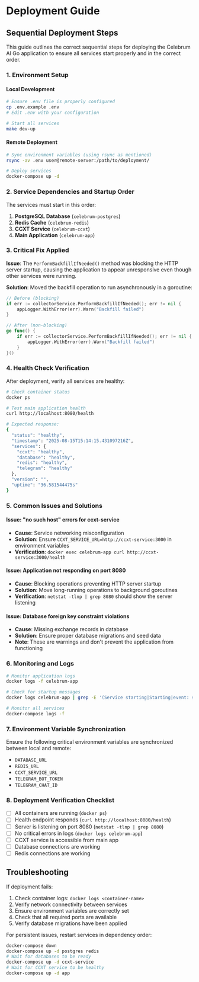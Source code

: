 # Deployment Guide

## Sequential Deployment Steps

This guide outlines the correct sequential steps for deploying the Celebrum AI Go application to ensure all services start properly and in the correct order.

### 1. Environment Setup

#### Local Development
```bash
# Ensure .env file is properly configured
cp .env.example .env
# Edit .env with your configuration

# Start all services
make dev-up
```

#### Remote Deployment
```bash
# Sync environment variables (using rsync as mentioned)
rsync -av .env user@remote-server:/path/to/deployment/

# Deploy services
docker-compose up -d
```

### 2. Service Dependencies and Startup Order

The services must start in this order:

1. **PostgreSQL Database** (`celebrum-postgres`)
2. **Redis Cache** (`celebrum-redis`)
3. **CCXT Service** (`celebrum-ccxt`)
4. **Main Application** (`celebrum-app`)

### 3. Critical Fix Applied

**Issue**: The `PerformBackfillIfNeeded()` method was blocking the HTTP server startup, causing the application to appear unresponsive even though other services were running.

**Solution**: Moved the backfill operation to run asynchronously in a goroutine:

```go
// Before (blocking)
if err := collectorService.PerformBackfillIfNeeded(); err != nil {
    appLogger.WithError(err).Warn("Backfill failed")
}

// After (non-blocking)
go func() {
    if err := collectorService.PerformBackfillIfNeeded(); err != nil {
        appLogger.WithError(err).Warn("Backfill failed")
    }
}()
```

### 4. Health Check Verification

After deployment, verify all services are healthy:

```bash
# Check container status
docker ps

# Test main application health
curl http://localhost:8080/health

# Expected response:
{
  "status": "healthy",
  "timestamp": "2025-08-15T15:14:15.431097216Z",
  "services": {
    "ccxt": "healthy",
    "database": "healthy",
    "redis": "healthy",
    "telegram": "healthy"
  },
  "version": "",
  "uptime": "36.581544475s"
}
```

### 5. Common Issues and Solutions

#### Issue: "no such host" errors for ccxt-service
- **Cause**: Service networking misconfiguration
- **Solution**: Ensure `CCXT_SERVICE_URL=http://ccxt-service:3000` in environment variables
- **Verification**: `docker exec celebrum-app curl http://ccxt-service:3000/health`

#### Issue: Application not responding on port 8080
- **Cause**: Blocking operations preventing HTTP server startup
- **Solution**: Move long-running operations to background goroutines
- **Verification**: `netstat -tlnp | grep 8080` should show the server listening

#### Issue: Database foreign key constraint violations
- **Cause**: Missing exchange records in database
- **Solution**: Ensure proper database migrations and seed data
- **Note**: These are warnings and don't prevent the application from functioning

### 6. Monitoring and Logs

```bash
# Monitor application logs
docker logs -f celebrum-app

# Check for startup messages
docker logs celebrum-app | grep -E '(Service starting|Starting|event: startup)'

# Monitor all services
docker-compose logs -f
```

### 7. Environment Variable Synchronization

Ensure the following critical environment variables are synchronized between local and remote:

- `DATABASE_URL`
- `REDIS_URL`
- `CCXT_SERVICE_URL`
- `TELEGRAM_BOT_TOKEN`
- `TELEGRAM_CHAT_ID`

### 8. Deployment Verification Checklist

- [ ] All containers are running (`docker ps`)
- [ ] Health endpoint responds (`curl http://localhost:8080/health`)
- [ ] Server is listening on port 8080 (`netstat -tlnp | grep 8080`)
- [ ] No critical errors in logs (`docker logs celebrum-app`)
- [ ] CCXT service is accessible from main app
- [ ] Database connections are working
- [ ] Redis connections are working

## Troubleshooting

If deployment fails:

1. Check container logs: `docker logs <container-name>`
2. Verify network connectivity between services
3. Ensure environment variables are correctly set
4. Check that all required ports are available
5. Verify database migrations have been applied

For persistent issues, restart services in dependency order:

```bash
docker-compose down
docker-compose up -d postgres redis
# Wait for databases to be ready
docker-compose up -d ccxt-service
# Wait for CCXT service to be healthy
docker-compose up -d app
```
